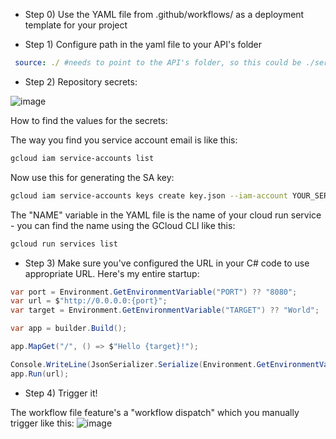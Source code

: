 - Step 0)
Use the YAML file from .github/workflows/ as a deployment template for your project

- Step 1)
Configure path in the yaml file to your API's folder
```yml
 source: ./ #needs to point to the API's folder, so this could be ./server/api/
```

- Step 2) Repository secrets:

![image](https://github.com/user-attachments/assets/4402a677-7745-4a24-8487-822e630a82a2)


How to find the values for the secrets:

The way you find you service account email is like this:
```bash
gcloud iam service-accounts list
```

Now use this for generating the SA key:
```bash
gcloud iam service-accounts keys create key.json --iam-account YOUR_SERVICE_ACCOUNT_EMAIL
```

The "NAME" variable in the YAML file is the name of your cloud run service - you can find the name using the GCloud CLI like this:
```bash
gcloud run services list
```

- Step 3)
Make sure you've configured the URL in your C# code to use appropriate URL. 
Here's my entire startup:
```csharp
var port = Environment.GetEnvironmentVariable("PORT") ?? "8080";
var url = $"http://0.0.0.0:{port}";
var target = Environment.GetEnvironmentVariable("TARGET") ?? "World";

var app = builder.Build();

app.MapGet("/", () => $"Hello {target}!");

Console.WriteLine(JsonSerializer.Serialize(Environment.GetEnvironmentVariables()));
app.Run(url);
```

- Step 4)
Trigger it!

The workflow file feature's a "workflow dispatch" which you manually trigger like this:
![image](https://github.com/user-attachments/assets/39e55349-9150-4b30-ba82-990d08c16a2f)
